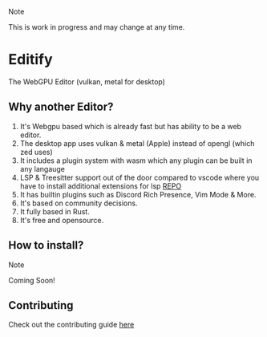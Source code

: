> [!NOTE]
> This is work in progress and may change at any time.

# Editify 

The WebGPU Editor (vulkan, metal for desktop)


## Why another Editor?

1. It's Webgpu based which is already fast but has ability to be a web editor.
2. The desktop app uses vulkan & metal (Apple) instead of opengl (which zed uses)
3. It includes a plugin system with wasm which any plugin can be built in any langauge
4. LSP & Treesitter support out of the door compared to vscode where you have to install additional extensions for lsp [REPO]()
5. It has builtin plugins such as Discord Rich Presence, Vim Mode & More.
6. It's based on community decisions.
7. It fully based in Rust.
8. It's free and opensource.

## How to install?

> [!NOTE]
> Coming Soon!



## Contributing 

Check out the contributing guide [here](./CONTRIBUTING)
